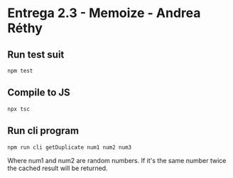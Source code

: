 # Entrega 2.3 - Memoize - Andrea Réthy

## Run test suit

```
npm test
```

## Compile to JS

```
npx tsc
```

## Run cli program

```
npm run cli getDuplicate num1 num2 num3
```

Where num1 and num2 are random numbers. If it's the same number twice the cached result will be returned.
